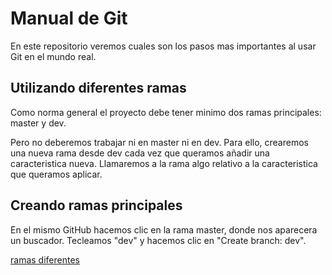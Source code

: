 # Manual de Git

En este repositorio veremos cuales son los pasos mas importantes al usar Git en el mundo real.

## Utilizando diferentes ramas

Como norma general el proyecto debe tener minimo dos ramas principales: master y dev.

Pero no deberemos trabajar ni en master ni en dev. Para ello, crearemos una nueva rama desde dev cada vez que queramos añadir una caracteristica nueva. Llamaremos a la rama algo relativo a la caracteristica que queramos aplicar.

## Creando ramas principales

En el mismo GitHub hacemos clic en la rama master, donde nos aparecera un buscador. Tecleamos "dev" y hacemos clic en "Create branch: dev".

[ramas diferentes](##utilizando_diferentes_ramas)

